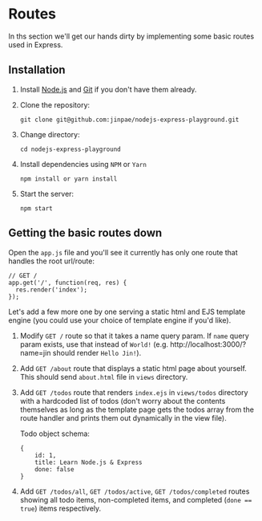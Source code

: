 # Routes
In ths section we'll get our hands dirty by implementing some basic routes used in Express.

## Installation
1. Install [Node.js](https://nodejs.org/en/) and [Git](https://git-scm.com/) if you don't have them already.

2. Clone the repository:
    ```
    git clone git@github.com:jinpae/nodejs-express-playground.git
    ```
    
3. Change directory:
    ```
    cd nodejs-express-playground
    ```

4. Install dependencies using `NPM` or `Yarn`
    ```
    npm install or yarn install
    ```

5. Start the server:
    ```
    npm start
    ```

## Getting the basic routes down
Open the `app.js` file and you'll see it currently has only one route that handles the root url/route:

```
// GET /
app.get('/', function(req, res) {
  res.render('index');
});
```

Let's add a few more one by one serving a static html and EJS template engine (you could use your choice of template engine if you'd like).

1. Modify `GET /` route so that it takes a name query param. If `name` query param exists, use that instead of `World!` (e.g. http://localhost:3000/?name=jin should render `Hello Jin!`).

2. Add `GET /about` route that displays a static html page about yourself. This should send `about.html` file in `views` directory.

3. Add `GET /todos` route that renders `index.ejs` in `views/todos` directory with a hardcoded list of todos (don't worry about the contents themselves as long as the template page gets the todos array from the route handler and prints them out dynamically in the view file).

    Todo object schema:

    ```
    {
        id: 1,
        title: Learn Node.js & Express
        done: false
    }
    ```

4. Add `GET /todos/all`, `GET /todos/active`, `GET /todos/completed` routes showing all todo items, non-completed items, and completed (`done == true`) items respectively.
